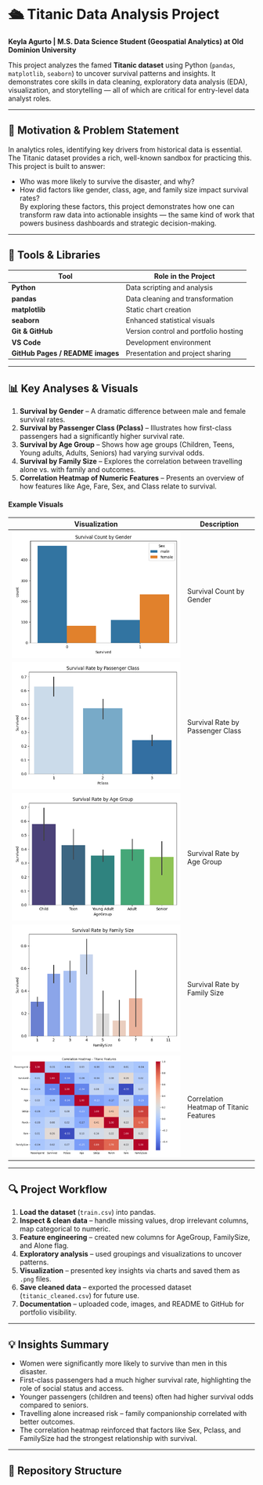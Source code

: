 # 🛳️ Titanic Data Analysis Project  

**Keyla Agurto | M.S. Data Science Student (Geospatial Analytics) at Old Dominion University**  

This project analyzes the famed **Titanic dataset** using Python (`pandas`, `matplotlib`, `seaborn`) to uncover survival patterns and insights. It demonstrates core skills in data cleaning, exploratory data analysis (EDA), visualization, and storytelling — all of which are critical for entry-level data analyst roles.

---

## 🎯 Motivation & Problem Statement  
In analytics roles, identifying key drivers from historical data is essential. The Titanic dataset provides a rich, well-known sandbox for practicing this. This project is built to answer:  
- Who was more likely to survive the disaster, and why?  
- How did factors like gender, class, age, and family size impact survival rates?  
By exploring these factors, this project demonstrates how one can transform raw data into actionable insights — the same kind of work that powers business dashboards and strategic decision-making.

---

## 🧰 Tools & Libraries  
| Tool | Role in the Project |
|------|--------------------|
| **Python** | Data scripting and analysis |
| **pandas** | Data cleaning and transformation |
| **matplotlib** | Static chart creation |
| **seaborn** | Enhanced statistical visuals |
| **Git & GitHub** | Version control and portfolio hosting |
| **VS Code** | Development environment |
| **GitHub Pages / README images** | Presentation and project sharing |

---

## 📊 Key Analyses & Visuals  
1. **Survival by Gender** – A dramatic difference between male and female survival rates.  
2. **Survival by Passenger Class (Pclass)** – Illustrates how first-class passengers had a significantly higher survival rate.  
3. **Survival by Age Group** – Shows how age groups (Children, Teens, Young adults, Adults, Seniors) had varying survival odds.  
4. **Survival by Family Size** – Explores the correlation between travelling alone vs. with family and outcomes.  
5. **Correlation Heatmap of Numeric Features** – Presents an overview of how features like Age, Fare, Sex, and Class relate to survival.  

#### Example Visuals  
| Visualization | Description |
|--------------|-------------|
| ![Gender](survival_by_gender.png) | Survival Count by Gender |
| ![Class](survival_by_class.png) | Survival Rate by Passenger Class |
| ![Age](survival_by_agegroup.png) | Survival Rate by Age Group |
| ![Family](survival_by_familysize.png) | Survival Rate by Family Size |
| ![Heatmap](correlation_heatmap.png) | Correlation Heatmap of Titanic Features |

---

## 🔍 Project Workflow  
1. **Load the dataset** (`train.csv`) into pandas.  
2. **Inspect & clean data** – handle missing values, drop irrelevant columns, map categorical to numeric.  
3. **Feature engineering** – created new columns for AgeGroup, FamilySize, and Alone flag.  
4. **Exploratory analysis** – used groupings and visualizations to uncover patterns.  
5. **Visualization** – presented key insights via charts and saved them as `.png` files.  
6. **Save cleaned data** – exported the processed dataset (`titanic_cleaned.csv`) for future use.  
7. **Documentation** – uploaded code, images, and README to GitHub for portfolio visibility.  

---

## 💡 Insights Summary  
- Women were significantly more likely to survive than men in this disaster.  
- First-class passengers had a much higher survival rate, highlighting the role of social status and access.  
- Younger passengers (children and teens) often had higher survival odds compared to seniors.  
- Travelling alone increased risk – family companionship correlated with better outcomes.  
- The correlation heatmap reinforced that factors like Sex, Pclass, and FamilySize had the strongest relationship with survival.

---

## 📁 Repository Structure  
